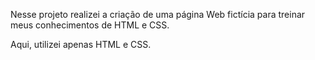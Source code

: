 Nesse projeto realizei a criação de uma página Web fictícia para treinar meus conhecimentos de HTML e CSS.

Aqui, utilizei apenas HTML e CSS.